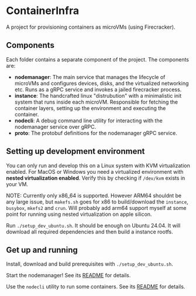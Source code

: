 # ContainerInfra

A project for provisioning containers as microVMs (using Firecracker).

## Components

Each folder contains a separate component of the project. The components are:

- **nodemanager**: The main service that manages the lifecycle of microVMs and configures devices, disks, and the virtualized networking etc. Runs as a gRPC service and invokes a jailed firecracker process.
- **instance**: The handcrafted linux "distrubution" with a minimalistic init system that runs inside each microVM. Responsible for fetching the container layers, setting up the environment and executing the container.
- **nodecli**: A debug command line utility for interacting with the nodemanager service over gRPC.
- **proto**: The protobuf definitions for the nodemanager gRPC service.

## Setting up development environment

You can only run and develop this on a Linux system with KVM virtualization enabled. For MacOS or Windows you need a virtualized environment with **nested virtualization enabled**. Verify this by checking if `/dev/kvm` exists in your VM.

NOTE: Currently only x86_64 is supported. However ARM64 shouldnt be any large issue, but `makefs.sh` goes for x86 to build/download the `instance`, `busybox`, `mkefs2` and `crun`. 
Will probably add arm64 support myself at some point for running using nested virtualization on apple silicon.

Run `./setup_dev_ubuntu.sh`. It should be enough on Ubuntu 24.04.
It will download all required dependencies and then build a instance rootfs.

## Get up and running

Install, download and build prerequisites with `./setup_dev_ubuntu.sh`.

Start the nodemanager! See its [README](./nodemanager/README.md) for details.

Use the `nodecli` utility to run some containers. See its [README](./nodecli/README.md) for details.
